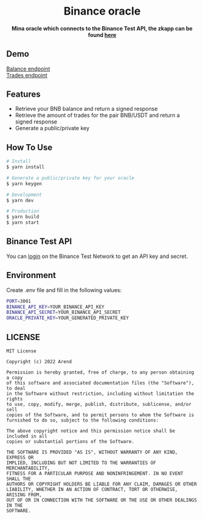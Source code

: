
<h1 align="center">
  Binance oracle
  <br>
</h1>

<h4 align="center">Mina oracle which connects to the Binance Test API, the zkapp can be found <a href="https://github.com/devarend/binance-zkapp" target="_blank">here</a></h4>

## Demo
<a href="https://binance-oracle-3mgae.ondigitalocean.app/bnb" target="_blank">Balance endpoint</a>
<br/>
<a href="https://binance-oracle-3mgae.ondigitalocean.app/trades" target="_blank">Trades endpoint</a>

## Features

* Retrieve your BNB balance and return a signed response
* Retrieve the amount of trades for the pair BNB/USDT and return a signed response
* Generate a public/private key

## How To Use

```bash
# Install
$ yarn install

# Generate a public/private key for your oracle
$ yarn keygen

# Development
$ yarn dev

# Production
$ yarn build
$ yarn start
```

## Binance Test API

You can [login](https://testnet.binance.vision/) on the Binance Test Network to get an API key and secret.

## Environment

Create .env file and fill in the following values:

```bash
PORT=3001
BINANCE_API_KEY=YOUR_BINANCE_API_KEY
BINANCE_API_SECRET=YOUR_BINANCE_API_SECRET
ORACLE_PRIVATE_KEY=YOUR_GENERATED_PRIVATE_KEY
```


## LICENSE

```
MIT License

Copyright (c) 2022 Arend

Permission is hereby granted, free of charge, to any person obtaining a copy
of this software and associated documentation files (the "Software"), to deal
in the Software without restriction, including without limitation the rights
to use, copy, modify, merge, publish, distribute, sublicense, and/or sell
copies of the Software, and to permit persons to whom the Software is
furnished to do so, subject to the following conditions:

The above copyright notice and this permission notice shall be included in all
copies or substantial portions of the Software.

THE SOFTWARE IS PROVIDED "AS IS", WITHOUT WARRANTY OF ANY KIND, EXPRESS OR
IMPLIED, INCLUDING BUT NOT LIMITED TO THE WARRANTIES OF MERCHANTABILITY,
FITNESS FOR A PARTICULAR PURPOSE AND NONINFRINGEMENT. IN NO EVENT SHALL THE
AUTHORS OR COPYRIGHT HOLDERS BE LIABLE FOR ANY CLAIM, DAMAGES OR OTHER
LIABILITY, WHETHER IN AN ACTION OF CONTRACT, TORT OR OTHERWISE, ARISING FROM,
OUT OF OR IN CONNECTION WITH THE SOFTWARE OR THE USE OR OTHER DEALINGS IN THE
SOFTWARE.
```
